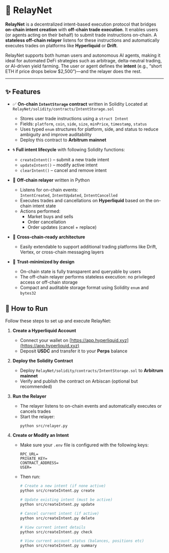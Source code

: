 # 🔁 RelayNet

**RelayNet** is a decentralized intent-based execution protocol that bridges **on-chain intent creation** with **off-chain trade execution**. It enables users (or agents acting on their behalf) to submit trade instructions on-chain. A **stateless off-chain relayer** listens for these instructions and automatically executes trades on platforms like **Hyperliquid** or **Drift**.

RelayNet supports both human users and autonomous AI agents, making it ideal for automated DeFi strategies such as arbitrage, delta-neutral trading, or AI-driven yield farming. The user or agent defines the **intent** (e.g., “short ETH if price drops below $2,500”)—and the relayer does the rest.


---

## ✨ Features

- ✅ **On-chain `IntentStorage` contract** written in Solidity
  Located at `RelayNet/solidity/contracts/IntentStorage.sol`

  - Stores user trade instructions using a `struct Intent`
  - Fields: `platform`, `coin`, `side`, `size`, `minPrice`, `timestamp`, `status`
  - Uses typed `enum` structures for platform, side, and status to reduce ambiguity and improve auditability
  - Deploy this contract to **Arbitrum mainnet**

- 🌀 **Full intent lifecycle** with following Solidity functions:

  - `createIntent()` – submit a new trade intent
  - `updateIntent()` – modify active intent
  - `clearIntent()` – cancel and remove intent

- 🔄 **Off-chain relayer** written in Python

  - Listens for on-chain events:  
    `IntentCreated`, `IntentUpdated`, `IntentCancelled`
  - Executes trades and cancellations on **Hyperliquid** based on the on-chain intent state
  - Actions performed:
    - Market buys and sells
    - Order cancellation
    - Order updates (cancel + replace)

- 🌉 **Cross-chain-ready architecture**

  - Easily extendable to support additional trading platforms like Drift, Vertex, or cross-chain messaging layers

- 🔐 **Trust-minimized by design**

  - On-chain state is fully transparent and queryable by users
  - The off-chain relayer performs stateless execution: no privileged access or off-chain storage
  - Compact and auditable storage format using Solidity `enum` and `bytes32`

## 🚀 How to Run

Follow these steps to set up and execute RelayNet:

1. **Create a Hyperliquid Account**

   - Connect your wallet on [https://app.hyperliquid.xyz](https://app.hyperliquid.xyz)
   - Deposit **USDC** and transfer it to your **Perps** balance

2. **Deploy the Solidity Contract**

   - Deploy `RelayNet/solidity/contracts/IntentStorage.sol` to **Arbitrum mainnet**
   - Verify and publish the contract on Arbiscan (optional but recommended)

3. **Run the Relayer**

   - The relayer listens to on-chain events and automatically executes or cancels trades
   - Start the relayer:
     ```bash
     python src/relayer.py
     ```

4. **Create or Modify an Intent**

   - Make sure your `.env` file is configured with the following keys:

     ```
     RPC_URL=
     PRIVATE_KEY=
     CONTRACT_ADDRESS=
     USER=
     ```

   - Then run:

     ```bash
     # Create a new intent (if none active)
     python src/createIntent.py create

     # Update existing intent (must be active)
     python src/createIntent.py update

     # Cancel current intent (if active)
     python src/createIntent.py delete

     # View current intent details
     python src/createIntent.py check

     # View current account status (balances, positions etc)
     python src/createIntent.py summary

     ```
